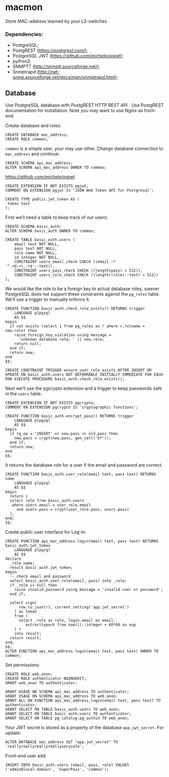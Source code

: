 # macmon
Store MAC-address learned by your L2-switches

### Dependencies:
 - PostgreSQL;
 - PostgREST (https://postgrest.com/);
 - PostgreSQL JWT (https://github.com/michelp/pgjwt);
 - python3;
 - SNMPTT (http://snmptt.sourceforge.net/);
 - Snmptrapd (http://net-snmp.sourceforge.net/docs/man/snmptrapd.html);


## Database
Use PostgreSQL database with PostgREST HTTP REST API . Use PostgREST documentation for installation. Note you may want to use Nginx as front-end.

Create database and roles:
```
CREATE DATABASE mac_address;
CREATE ROLE common;
```
`common` is a simple user, your may use other. Change database connection to `mac_address`  and continue:
```
CREATE SCHEMA api_mac_address;
ALTER SCHEMA api_mac_address OWNER TO common;
```

https://github.com/michelp/pgjwt
```
CREATE EXTENSION IF NOT EXISTS pgjwt;
COMMENT ON EXTENSION pgjwt IS 'JSON Web Token API for Postgresql';

CREATE TYPE public.jwt_token AS (
 token text
);
```
First we’ll need a table to keep track of our users:
```
CREATE SCHEMA basic_auth;
ALTER SCHEMA basic_auth OWNER TO common;

CREATE TABLE basic_auth.users (
    email text NOT NULL,
    pass text NOT NULL,
    role name NOT NULL,
    id integer NOT NULL,
    CONSTRAINT users_email_check CHECK ((email ~* '^.+@.+\..+$'::text)),
    CONSTRAINT users_pass_check CHECK ((length(pass) < 512)),
    CONSTRAINT users_role_check CHECK ((length((role)::text) < 512))
);
```
We would like the role to be a foreign key to actual database roles, owever PostgreSQL does not support these constraints against the `pg_roles` table. We’ll use a trigger to manually enforce it.
```
CREATE FUNCTION basic_auth.check_role_exists() RETURNS trigger
    LANGUAGE plpgsql
    AS $$
begin
  if not exists (select 1 from pg_roles as r where r.rolname = new.role) then
    raise foreign_key_violation using message =
      'unknown database role: ' || new.role;
    return null;
  end if;
  return new;
end
$$;

CREATE CONSTRAINT TRIGGER ensure_user_role_exists AFTER INSERT OR UPDATE ON basic_auth.users NOT DEFERRABLE INITIALLY IMMEDIATE FOR EACH ROW EXECUTE PROCEDURE basic_auth.check_role_exists();
```
Next we’ll use the pgcrypto extension and a trigger to keep passwords safe in the `users` table.
```
CREATE EXTENSION IF NOT EXISTS pgcrypto;
COMMENT ON EXTENSION pgcrypto IS 'cryptographic functions';

CREATE FUNCTION basic_auth.encrypt_pass() RETURNS trigger
    LANGUAGE plpgsql
    AS $$
begin
  if tg_op = 'INSERT' or new.pass <> old.pass then
    new.pass = crypt(new.pass, gen_salt('bf'));
  end if;
  return new;
end
$$;
```
It returns the database role for a user if the email and password are correct.
```
CREATE FUNCTION basic_auth.user_role(email text, pass text) RETURNS name
    LANGUAGE plpgsql
    AS $$
begin
  return (
  select role from basic_auth.users
   where users.email = user_role.email
     and users.pass = crypt(user_role.pass, users.pass)
  );
end;
$$;
```
Create public user interface for Log-In:
```
CREATE FUNCTION api_mac_address.login(email text, pass text) RETURNS basic_auth.jwt_token
    LANGUAGE plpgsql
    AS $$
declare
  _role name;
  result basic_auth.jwt_token;
begin
  -- check email and password
  select basic_auth.user_role(email, pass) into _role;
  if _role is null then
    raise invalid_password using message = 'invalid user or password';
  end if;

  select sign(
      row_to_json(r), current_setting('app.jwt_secret')
    ) as token
    from (
      select _role as role, login.email as email,
         extract(epoch from now())::integer + 60*60 as exp
    ) r
    into result;
  return result;
end;
$$;
ALTER FUNCTION api_mac_address.login(email text, pass text) OWNER TO common;
```
Set permissions:
```
CREATE ROLE web_anon;
CREATE ROLE authenticator NOINHERIT;
GRANT web_anon TO authenticator;

GRANT USAGE ON SCHEMA api_mac_address TO authenticator;
GRANT USAGE ON SCHEMA api_mac_address TO web_anon;
GRANT ALL ON FUNCTION api_mac_address.login(email text, pass text) TO authenticator;
GRANT SELECT ON TABLE basic_auth.users TO web_anon;
GRANT SELECT ON TABLE basic_auth.users TO authenticator;
GRANT SELECT ON TABLE pg_catalog.pg_authid TO web_anon;
```

Your JWT secret is stored as a property of the database `app.jwt_secret`. For update:
```
ALTER DATABASE mac_address SET "app.jwt_secret" TO 'reallyreallyreallyreallyverysafe';
```

Front-end user add:
```
INSERT INTO basic_auth.users (email, pass, role) VALUES ('admin@local.domain', 'SuperPass', 'common');
```

